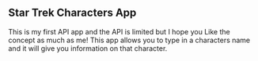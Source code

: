 ## Star Trek Characters App

This is my first API app and the API is limited but I hope you Like the concept as much as me! This app allows you to type in 
a characters name and it will give you information on that character.

